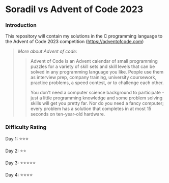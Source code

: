 # Soradil vs Advent of Code 2023

### Introduction
This repository will contain my solutions in the C programming language to the Advent of Code 2023 competition (https://adventofcode.com)

> *More about Advent of code:*
> > Advent of Code is an Advent calendar of small programming puzzles for a variety of skill sets and skill levels that can be solved in any programming language you like.
> > People use them as interview prep, company training, university coursework, practice problems, a speed contest, or to challenge each other.
> >
> > You don't need a computer science background to participate - just a little programming knowledge and some problem solving skills will get you pretty far.
> > Nor do you need a fancy computer; every problem has a solution that completes in at most 15 seconds on ten-year-old hardware.

### Difficulty Rating

Day 1: ⭐⭐⭐

Day 2: ⭐⭐

Day 3: ⭐⭐⭐⭐⭐

Day 4: ⭐⭐⭐⭐
